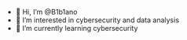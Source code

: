 - 👋 Hi, I’m @B1b1ano
- 👀 I’m interested in cybersecurity and data analysis
- 🌱 I’m currently learning cybersecurity

<!---
B1b1ano/B1b1ano is a ✨ special ✨ repository because its `README.md` (this file) appears on your GitHub profile.
You can click the Preview link to take a look at your changes.
--->
